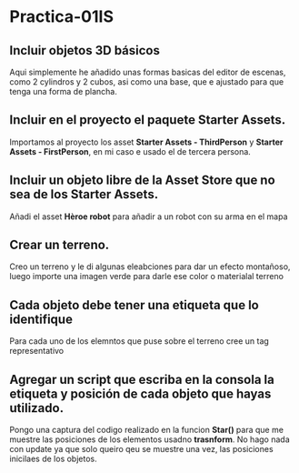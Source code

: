 # Practica-01IS

## Incluir objetos 3D básicos
 Aqui simplemente he añadido unas formas basicas del editor de escenas, como 2 cylindros y 2 cubos, asi como una base, que e ajustado para que tenga una forma de plancha.

## Incluir  en el proyecto el paquete Starter Assets.
  Importamos al proyecto los asset **Starter Assets - ThirdPerson** y **Starter Assets - FirstPerson**, en mi caso e usado el de tercera persona.

## Incluir un objeto libre de la Asset Store que no sea de los Starter Assets.
  Añadi el asset **Hèroe robot** para añadir a un robot con su arma en el mapa

## Crear un terreno.
 Creo un terreno y le di algunas eleabciones para dar un efecto montañoso, luego importe una imagen verde para darle ese color o materialal terreno 

## Cada objeto debe tener una etiqueta que lo identifique
 Para cada uno de los elemntos que puse sobre el terreno cree un tag representativo

## Agregar un script que escriba en la consola la etiqueta y posición de cada objeto que hayas utilizado. 
  Pongo una captura del codigo realizado en la funcion **Star()** para que me muestre las posiciones de los elementos usadno **trasnform**.
  No hago nada con update ya que solo queiro qeu se muestre una vez, las posiciones inicilaes de los objetos.

  

